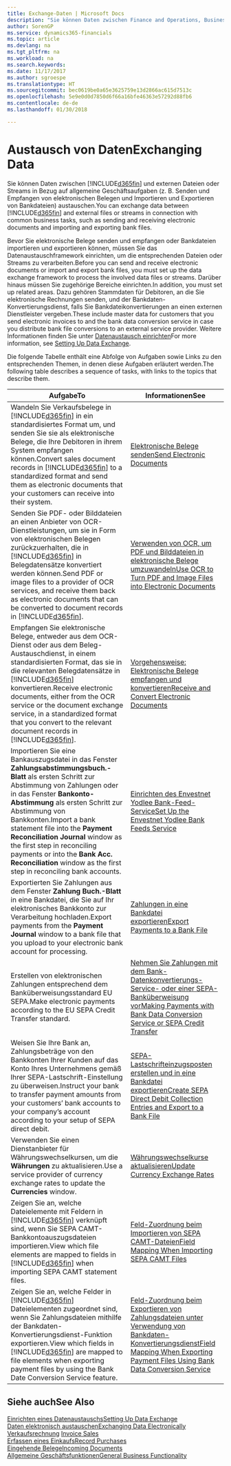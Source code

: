 ```yaml
---
title: Exchange-Daten | Microsoft Docs
description: "Sie können Daten zwischen Finance and Operations, Business edition und externen Dateien oder Streams in Bezug auf allgemeine Geschäftsaufgaben (z. B. Senden und Empfangen von elektronischen Belegen und Importieren und Exportieren von Bankdateien) austauschen."
author: SorenGP
ms.service: dynamics365-financials
ms.topic: article
ms.devlang: na
ms.tgt_pltfrm: na
ms.workload: na
ms.search.keywords: 
ms.date: 11/17/2017
ms.author: sgroespe
ms.translationtype: HT
ms.sourcegitcommit: bec0619be0a65e3625759e13d2866ac615d7513c
ms.openlocfilehash: 5e9e0d0d7850d6f66a16bfe46363e57292d88fb6
ms.contentlocale: de-de
ms.lasthandoff: 01/30/2018

---
```

# <a name="exchanging-data"></a><span data-ttu-id="b2328-103">Austausch von Daten</span><span class="sxs-lookup"><span data-stu-id="b2328-103">Exchanging Data</span></span>
<span data-ttu-id="b2328-104">Sie können Daten zwischen [!INCLUDE[d365fin](includes/d365fin_md.md)] und externen Dateien oder Streams in Bezug auf allgemeine Geschäftsaufgaben (z. B. Senden und Empfangen von elektronischen Belegen und Importieren und Exportieren von Bankdateien) austauschen.</span><span class="sxs-lookup"><span data-stu-id="b2328-104">You can exchange data between [!INCLUDE[d365fin](includes/d365fin_md.md)] and external files or streams in connection with common business tasks, such as sending and receiving electronic documents and importing and exporting bank files.</span></span>  

<span data-ttu-id="b2328-105">Bevor Sie elektronische Belege senden und empfangen oder Bankdateien importieren und exportieren können, müssen Sie das Datenaustauschframework einrichten, um die entsprechenden Dateien oder Streams zu verarbeiten.</span><span class="sxs-lookup"><span data-stu-id="b2328-105">Before you can send and receive electronic documents or import and export bank files, you must set up the data exchange framework to process the involved data files or streams.</span></span> <span data-ttu-id="b2328-106">Darüber hinaus müssen Sie zugehörige Bereiche einrichten.</span><span class="sxs-lookup"><span data-stu-id="b2328-106">In addition, you must set up related areas.</span></span> <span data-ttu-id="b2328-107">Dazu gehören Stammdaten für Debitoren, an die Sie elektronische Rechnungen senden, und der Bankdaten-Konvertierungsdienst, falls Sie Bankdateikonvertierungen an einen externen Dienstleister vergeben.</span><span class="sxs-lookup"><span data-stu-id="b2328-107">These include master data for customers that you send electronic invoices to and the bank data conversion service in case you distribute bank file conversions to an external service provider.</span></span> <span data-ttu-id="b2328-108">Weitere Informationen finden Sie unter [Datenaustausch einrichten](across-set-up-data-exchange.md)</span><span class="sxs-lookup"><span data-stu-id="b2328-108">For more information, see [Setting Up Data Exchange](across-set-up-data-exchange.md).</span></span>  

 <span data-ttu-id="b2328-109">Die folgende Tabelle enthält eine Abfolge von Aufgaben sowie Links zu den entsprechenden Themen, in denen diese Aufgaben erläutert werden.</span><span class="sxs-lookup"><span data-stu-id="b2328-109">The following table describes a sequence of tasks, with links to the topics that describe them.</span></span>  

|<span data-ttu-id="b2328-110">**Aufgabe**</span><span class="sxs-lookup"><span data-stu-id="b2328-110">**To**</span></span>|<span data-ttu-id="b2328-111">**Informationen**</span><span class="sxs-lookup"><span data-stu-id="b2328-111">**See**</span></span>|  
|------------|-------------|  
|<span data-ttu-id="b2328-112">Wandeln Sie Verkaufsbelege in [!INCLUDE[d365fin](includes/d365fin_md.md)] in ein standardisiertes Format um, und senden Sie sie als elektronische Belege, die Ihre Debitoren in ihrem System empfangen können.</span><span class="sxs-lookup"><span data-stu-id="b2328-112">Convert sales document records in [!INCLUDE[d365fin](includes/d365fin_md.md)] to a standardized format and send them as electronic documents that your customers can receive into their system.</span></span>|[<span data-ttu-id="b2328-113">Elektronische Belege senden</span><span class="sxs-lookup"><span data-stu-id="b2328-113">Send Electronic Documents</span></span>](sales-how-to-send-electronic-documents.md)|  
|<span data-ttu-id="b2328-114">Senden Sie PDF- oder Bilddateien an einen Anbieter von OCR-Dienstleistungen, um sie in Form von elektronischen Belegen zurückzuerhalten, die in [!INCLUDE[d365fin](includes/d365fin_md.md)] in Belegdatensätze konvertiert werden können.</span><span class="sxs-lookup"><span data-stu-id="b2328-114">Send PDF or image files to a provider of OCR services, and receive them back as electronic documents that can be converted to document records in [!INCLUDE[d365fin](includes/d365fin_md.md)].</span></span>|[<span data-ttu-id="b2328-115">Verwenden von OCR, um PDF und Bilddateien in elektronische Belege umzuwandeln</span><span class="sxs-lookup"><span data-stu-id="b2328-115">Use OCR to Turn PDF and Image Files into Electronic Documents</span></span>](across-how-use-ocr-pdf-images-files.md)|  
|<span data-ttu-id="b2328-116">Empfangen Sie elektronische Belege, entweder aus dem OCR-Dienst oder aus dem Beleg-Austauschdienst, in einem standardisierten Format, das sie in die relevanten Belegdatensätze in [!INCLUDE[d365fin](includes/d365fin_md.md)] konvertieren.</span><span class="sxs-lookup"><span data-stu-id="b2328-116">Receive electronic documents, either from the OCR service or the document exchange service, in a standardized format that you convert to the relevant document records in [!INCLUDE[d365fin](includes/d365fin_md.md)].</span></span>|[<span data-ttu-id="b2328-117">Vorgehensweise: Elektronische Belege empfangen und konvertieren</span><span class="sxs-lookup"><span data-stu-id="b2328-117">Receive and Convert Electronic Documents</span></span>](purchasing-how-to-receive-and-convert-electronic-documents.md)|  
|<span data-ttu-id="b2328-118">Importieren Sie eine Bankauszugsdatei in das Fenster **Zahlungsabstimmungsbuch.-Blatt** als ersten Schritt zur Abstimmung von Zahlungen oder in das Fenster **Bankonto-Abstimmung** als ersten Schritt zur Abstimmung von Bankkonten.</span><span class="sxs-lookup"><span data-stu-id="b2328-118">Import a bank statement file into the **Payment Reconciliation Journal** window as the first step in reconciling payments or into the **Bank Acc. Reconciliation** window as the first step in reconciling bank accounts.</span></span>|[<span data-ttu-id="b2328-119">Einrichten des Envestnet Yodlee Bank-Feed-Service</span><span class="sxs-lookup"><span data-stu-id="b2328-119">Set Up the Envestnet Yodlee Bank Feeds Service</span></span>](bank-how-setup-bank-statement-service.md)|  
|<span data-ttu-id="b2328-120">Exportierten Sie Zahlungen aus dem Fenster **Zahlung Buch.-Blatt** in eine Bankdatei, die Sie auf Ihr elektronisches Bankkonto zur Verarbeitung hochladen.</span><span class="sxs-lookup"><span data-stu-id="b2328-120">Export payments from the **Payment Journal** window to a bank file that you upload to your electronic bank account for processing.</span></span>|[<span data-ttu-id="b2328-121">Zahlungen in eine Bankdatei exportieren</span><span class="sxs-lookup"><span data-stu-id="b2328-121">Export Payments to a Bank File</span></span>](payables-how-export-payments-bank-file.md)|
|<span data-ttu-id="b2328-122">Erstellen von elektronischen Zahlungen entsprechend dem Banküberweisungsstandard EU SEPA.</span><span class="sxs-lookup"><span data-stu-id="b2328-122">Make electronic payments according to the EU SEPA Credit Transfer standard.</span></span>|[<span data-ttu-id="b2328-123">Nehmen Sie Zahlungen mit dem Bank-Datenkonvertierungs-Service- oder einer SEPA-Banküberweisung vor</span><span class="sxs-lookup"><span data-stu-id="b2328-123">Making Payments with Bank Data Conversion Service or SEPA Credit Transfer</span></span>](finance-make-payments-with-bank-data-conversion-service-or-sepa-credit-transfer.md)|  
|<span data-ttu-id="b2328-124">Weisen Sie Ihre Bank an, Zahlungsbeträge von den Bankkonten Ihrer Kunden auf das Konto Ihres Unternehmens gemäß Ihrer SEPA-Lastschrift-Einstellung zu überweisen.</span><span class="sxs-lookup"><span data-stu-id="b2328-124">Instruct your bank to transfer payment amounts from your customers’ bank accounts to your company’s account according to your setup of SEPA direct debit.</span></span>|[<span data-ttu-id="b2328-125">SEPA-Lastschrifteinzugsposten erstellen und in eine Bankdatei exportieren</span><span class="sxs-lookup"><span data-stu-id="b2328-125">Create SEPA Direct Debit Collection Entries and Export to a Bank File</span></span>](finance-how-create-sepa-direct-debit-collection-entries-export-bank-file.md)|  
|<span data-ttu-id="b2328-126">Verwenden Sie einen Dienstanbieter für Währungswechselkursen, um die **Währungen** zu aktualisieren.</span><span class="sxs-lookup"><span data-stu-id="b2328-126">Use a service provider of currency exchange rates to update the **Currencies** window.</span></span>|[<span data-ttu-id="b2328-127">Währungswechselkurse aktualisieren</span><span class="sxs-lookup"><span data-stu-id="b2328-127">Update Currency Exchange Rates</span></span>](finance-how-update-currencies.md)|  
|<span data-ttu-id="b2328-128">Zeigen Sie an, welche Dateielemente mit Feldern in [!INCLUDE[d365fin](includes/d365fin_md.md)] verknüpft sind, wenn Sie SEPA CAMT-Bankkontoauszugsdateien importieren.</span><span class="sxs-lookup"><span data-stu-id="b2328-128">View which file elements are mapped to fields in [!INCLUDE[d365fin](includes/d365fin_md.md)] when importing SEPA CAMT statement files.</span></span>|[<span data-ttu-id="b2328-129">Feld-Zuordnung beim Importieren von SEPA CAMT-Dateien</span><span class="sxs-lookup"><span data-stu-id="b2328-129">Field Mapping When Importing SEPA CAMT Files</span></span>](across-field-mapping-when-importing-sepa-camt-files.md)|  
|<span data-ttu-id="b2328-130">Zeigen Sie an, welche Felder in [!INCLUDE[d365fin](includes/d365fin_md.md)] Dateielementen zugeordnet sind, wenn Sie Zahlungsdateien mithilfe der Bankdaten-Konvertierungsdienst-Funktion exportieren.</span><span class="sxs-lookup"><span data-stu-id="b2328-130">View which fields in [!INCLUDE[d365fin](includes/d365fin_md.md)] are mapped to file elements when exporting payment files by using the Bank Date Conversion Service feature.</span></span>|[<span data-ttu-id="b2328-131">Feld-Zuordnung beim Exportieren von Zahlungsdateien unter Verwendung von Bankdaten-Konvertierungsdienst</span><span class="sxs-lookup"><span data-stu-id="b2328-131">Field Mapping When Exporting Payment Files Using Bank Data Conversion Service</span></span>](across-field-mapping-when-exporting-payment-files-using-bank-data-conversion-service.md)|  

## <a name="see-also"></a><span data-ttu-id="b2328-132">Siehe auch</span><span class="sxs-lookup"><span data-stu-id="b2328-132">See Also</span></span>  
[<span data-ttu-id="b2328-133">Einrichten eines Datenaustauschs</span><span class="sxs-lookup"><span data-stu-id="b2328-133">Setting Up Data Exchange</span></span>](across-set-up-data-exchange.md)  
[<span data-ttu-id="b2328-134">Daten elektronisch austauschen</span><span class="sxs-lookup"><span data-stu-id="b2328-134">Exchanging Data Electronically</span></span>](across-data-exchange.md)  
<span data-ttu-id="b2328-135">[Verkaufsrechnung](sales-how-invoice-sales.md) </span><span class="sxs-lookup"><span data-stu-id="b2328-135">[Invoice Sales](sales-how-invoice-sales.md) </span></span>  
[<span data-ttu-id="b2328-136">Erfassen eines Einkaufs</span><span class="sxs-lookup"><span data-stu-id="b2328-136">Record Purchases</span></span>](purchasing-how-record-purchases.md)  
[<span data-ttu-id="b2328-137">Eingehende Belege</span><span class="sxs-lookup"><span data-stu-id="b2328-137">Incoming Documents</span></span>](across-income-documents.md)  
[<span data-ttu-id="b2328-138">Allgemeine Geschäftsfunktionen</span><span class="sxs-lookup"><span data-stu-id="b2328-138">General Business Functionality</span></span>](ui-across-business-areas.md)  

